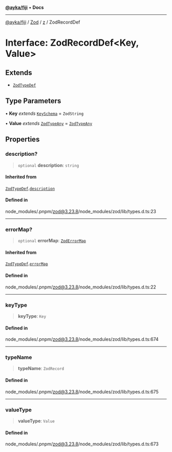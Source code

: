 [**@ayka/fiji**](../../../../../README.md) • **Docs**

***

[@ayka/fiji](../../../../../globals.md) / [Zod](../../../README.md) / [z](../README.md) / ZodRecordDef

# Interface: ZodRecordDef\<Key, Value\>

## Extends

- [`ZodTypeDef`](ZodTypeDef.md)

## Type Parameters

• **Key** *extends* [`KeySchema`](../type-aliases/KeySchema.md) = `ZodString`

• **Value** *extends* [`ZodTypeAny`](../type-aliases/ZodTypeAny.md) = [`ZodTypeAny`](../type-aliases/ZodTypeAny.md)

## Properties

### description?

> `optional` **description**: `string`

#### Inherited from

[`ZodTypeDef`](ZodTypeDef.md).[`description`](ZodTypeDef.md#description)

#### Defined in

node\_modules/.pnpm/zod@3.23.8/node\_modules/zod/lib/types.d.ts:23

***

### errorMap?

> `optional` **errorMap**: [`ZodErrorMap`](../type-aliases/ZodErrorMap.md)

#### Inherited from

[`ZodTypeDef`](ZodTypeDef.md).[`errorMap`](ZodTypeDef.md#errormap)

#### Defined in

node\_modules/.pnpm/zod@3.23.8/node\_modules/zod/lib/types.d.ts:22

***

### keyType

> **keyType**: `Key`

#### Defined in

node\_modules/.pnpm/zod@3.23.8/node\_modules/zod/lib/types.d.ts:674

***

### typeName

> **typeName**: `ZodRecord`

#### Defined in

node\_modules/.pnpm/zod@3.23.8/node\_modules/zod/lib/types.d.ts:675

***

### valueType

> **valueType**: `Value`

#### Defined in

node\_modules/.pnpm/zod@3.23.8/node\_modules/zod/lib/types.d.ts:673
